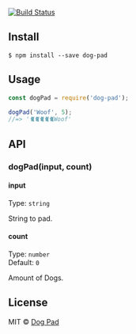 [![Build Status](https://travis-ci.org/sindresorhus/dog-pad.svg?branch=master)](https://travis-ci.org/dog-pad/dog-pad)


## Install

```
$ npm install --save dog-pad
```


## Usage

```js
const dogPad = require('dog-pad');

dogPad('Woof', 5);
//=> '🐈🐈🐈🐈🐈Woof'
```


## API

### dogPad(input, count)

#### input

Type: `string`

String to pad.

#### count

Type: `number`<br>
Default: `0`

Amount of Dogs.


## License

MIT © [Dog Pad](https://github.com/dog-pad)
